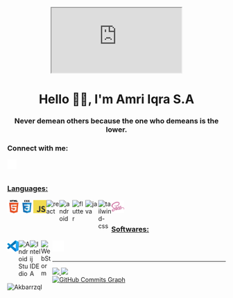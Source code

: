 <p align="center">
  <iframe src="https://embed.lottiefiles.com/animation/29178"></iframe>
</p>

<h1 align="center">Hello 👋🏻, I'm Amri Iqra S.A</h1>
<h3 align="center">Never demean others because the one who demeans is the lower.</h3>

### Connect with me:


<a href="https://www.instagram.com/amri_iqroo/?hl=id" target="_blank"><img align="left" alt="amri_iqroo | Instagram" width="22px" src="https://github.com/Aakarsh-B/trying-repos/blob/master/insta.svg" />

<br />
<br />

### Languages:

<img align="left" alt="HTML5" width="30px" src="https://raw.githubusercontent.com/github/explore/80688e429a7d4ef2fca1e82350fe8e3517d3494d/topics/html/html.png" />
<img align="left" alt="CSS3" width="30px" src="https://raw.githubusercontent.com/github/explore/80688e429a7d4ef2fca1e82350fe8e3517d3494d/topics/css/css.png" />
<img align="left" alt="javascript" width="30px" src="https://raw.githubusercontent.com/github/explore/80688e429a7d4ef2fca1e82350fe8e3517d3494d/topics/javascript/javascript.png" />
<img align="left" alt="react" width="30px" src="https://upload.wikimedia.org/wikipedia/commons/thumb/a/a7/React-icon.svg/1200px-React-icon.svg.png"/>
<img align="left" alt="android" width="30px" src="https://upload.wikimedia.org/wikipedia/commons/thumb/d/d7/Android_robot.svg/1745px-Android_robot.svg.png"/>
<img align="left" alt="flutter" width="30px" src="https://cdn-images-1.medium.com/max/1200/1*5-aoK8IBmXve5whBQM90GA.png"/>
<img align="left" alt="java" width="30px" src="https://academy.alterra.id/blog/wp-content/uploads/2021/06/java.png"/>
<img align="left" alt="tailwind-css" width="30px" src="https://camo.githubusercontent.com/5734d0669fe22ce04a1cb989a156cd32c379875f6bca56d5210c9432824856d9/68747470733a2f2f7777772e766563746f726c6f676f2e7a6f6e652f6c6f676f732f7461696c77696e646373732f7461696c77696e646373732d69636f6e2e737667" />
<img align="left" alt="sass-css" width="30px" src="https://raw.githubusercontent.com/devicons/devicon/master/icons/sass/sass-original.svg" />  

<br />
<br />
  
### Softwares:

<img align="left" alt="Visual Studio Code" width="26px" src="https://raw.githubusercontent.com/github/explore/80688e429a7d4ef2fca1e82350fe8e3517d3494d/topics/visual-studio-code/visual-studio-code.png" />
<img align="left" alt="Android Studio" width="26px" src="https://encrypted-tbn0.gstatic.com/images?q=tbn:ANd9GcQ1TWXeRF1b29BsjyfAfvSFw3Wqkgi_eiZUAg&usqp=CAU" />
<img align="left" alt="Intelij IDEA" width="26px" src="https://cdn.freebiesupply.com/logos/large/2x/intellij-idea-1-logo-png-transparent.png" />
 <img align="left" alt="WebStorm" width="26px" src="https://cdn.freebiesupply.com/logos/large/2x/webstorm-icon-logo-png-transparent.png" />
<img align="left" alt="GitHub" width="26px" src="https://github.com/Aakarsh-B/trying-repos/blob/master/github.svg" />
<br />
<br />

---

<a href="https://github.com/MicRoCats7">
  <img height="180em" src="https://github-readme-stats.vercel.app/api?username=MicRoCats7&show_icons=true&theme=radical" />
  <img height="180em" src="https://github-readme-stats-eight-theta.vercel.app/api/top-langs/?username=MicRoCats7&theme=radical&layout=compact&exclude_lang=java+r" />
</a>
<br>
  <a href="https://github.com/MicRoCats7"><img src="https://activity-graph.herokuapp.com/graph?username=MicRoCats7&bg_color=1c1917&color=ffffff&line=0891b2&point=ffffff&area_color=1c1917&area=true&hide_border=true&custom_title=GitHub%20Commits%20Graph" alt="GitHub Commits Graph" /></a>
  <br>
  <img src="https://komarev.com/ghpvc/?username=MicRoCats7&label=Profile%20views&color=0e75b6&style=flat" alt="Akbarrzql" />

